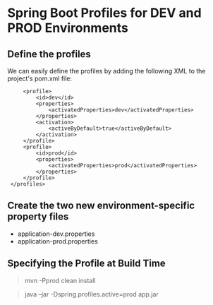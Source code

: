# Spring Boot Profiles for DEV and PROD Environments
## Define the profiles
We can easily define the profiles by adding the following XML to the project's pom.xml file:
><profiles>
         <profile>
             <id>dev</id>
             <properties>
                 <activatedProperties>dev</activatedProperties>
             </properties>
             <activation>
                 <activeByDefault>true</activeByDefault>
             </activation>
         </profile>
         <profile>
             <id>prod</id>
             <properties>
                 <activatedProperties>prod</activatedProperties>
             </properties>
         </profile>
     </profiles>
>
## Create the two new environment-specific property files
- application-dev.properties
- application-prod.properties

## Specifying the Profile at Build Time
> mvn -Pprod clean install

>java –jar -Dspring.profiles.active=prod app.jar
